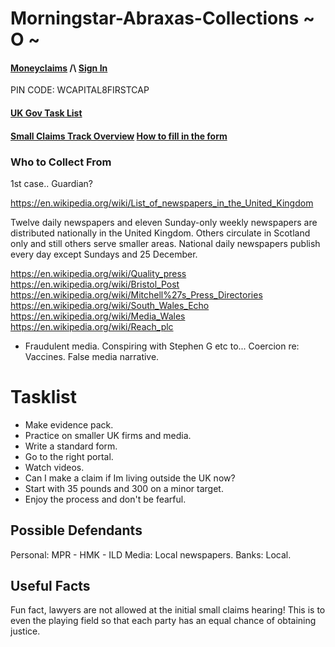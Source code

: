 # Morningstar-Abraxas-Collections ~ O ~

#### [Moneyclaims](https://www.moneyclaim.gov.uk/web/mcol/welcome) /\ [Sign In](https://www.access.service.gov.uk/login/signin/creds)

PIN CODE: WCAPITAL8FIRSTCAP

#### [UK Gov Task List](https://www1.moneyclaims.service.gov.uk/claim/task-list)

#### [Small Claims Track Overview](https://youtu.be/kdmzo-HdVIg) [How to fill in the form](https://youtu.be/kdmzo-HdVIg?t=296)

### Who to Collect From

1st case.. Guardian?

https://en.wikipedia.org/wiki/List_of_newspapers_in_the_United_Kingdom

Twelve daily newspapers and eleven Sunday-only weekly newspapers are distributed nationally in the United Kingdom. Others circulate in Scotland only and still others serve smaller areas. National daily newspapers publish every day except Sundays and 25 December. 

https://en.wikipedia.org/wiki/Quality_press https://en.wikipedia.org/wiki/Bristol_Post https://en.wikipedia.org/wiki/Mitchell%27s_Press_Directories https://en.wikipedia.org/wiki/South_Wales_Echo https://en.wikipedia.org/wiki/Media_Wales https://en.wikipedia.org/wiki/Reach_plc

- Fraudulent media. Conspiring with Stephen G etc to... Coercion re: Vaccines. False media narrative.

# Tasklist

- Make evidence pack. 
- Practice on smaller UK firms and media.
- Write a standard form.
- Go to the right portal.
- Watch videos.
- Can I make a claim if Im living outside the UK now? 
- Start with 35 pounds and 300 on a minor target.
- Enjoy the process and don't be fearful.



## Possible Defendants

Personal: MPR - HMK - ILD 
Media: Local newspapers.
Banks: Local.

## Useful Facts

Fun fact, lawyers are not allowed at the initial small claims hearing! This is to even the playing field so that each party has an equal chance of obtaining justice.
